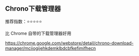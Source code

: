 ## Chrono下载管理器

推荐指数：⭐⭐⭐⭐⭐

比 Chrome 自带的下载管理器好用

https://chrome.google.com/webstore/detail/chrono-download-manager/mciiogijehkdemklbdcbfkefimifhecn































































